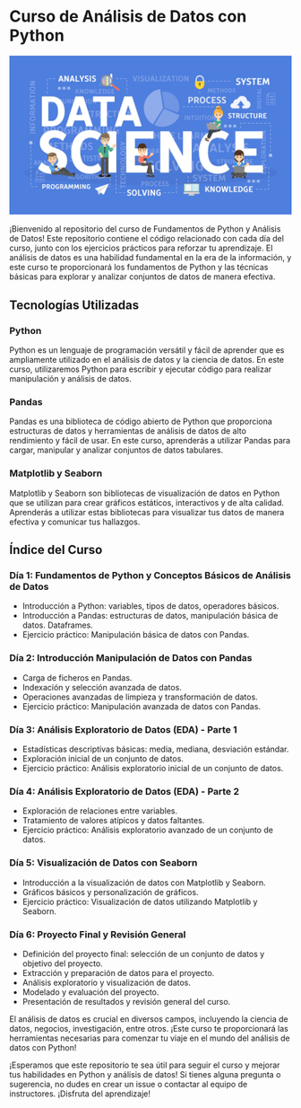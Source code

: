 # Curso de Análisis de Datos con Python

![Alt text](imgs/data-science.jpg/ "curso analisis datos python")

¡Bienvenido al repositorio del curso de Fundamentos de Python y Análisis de Datos! Este repositorio contiene el código relacionado con cada día del curso, junto con los ejercicios prácticos para reforzar tu aprendizaje. El análisis de datos es una habilidad fundamental en la era de la información, y este curso te proporcionará los fundamentos de Python y las técnicas básicas para explorar y analizar conjuntos de datos de manera efectiva.

## Tecnologías Utilizadas

### Python
Python es un lenguaje de programación versátil y fácil de aprender que es ampliamente utilizado en el análisis de datos y la ciencia de datos. En este curso, utilizaremos Python para escribir y ejecutar código para realizar manipulación y análisis de datos.

### Pandas
Pandas es una biblioteca de código abierto de Python que proporciona estructuras de datos y herramientas de análisis de datos de alto rendimiento y fácil de usar. En este curso, aprenderás a utilizar Pandas para cargar, manipular y analizar conjuntos de datos tabulares.

### Matplotlib y Seaborn
Matplotlib y Seaborn son bibliotecas de visualización de datos en Python que se utilizan para crear gráficos estáticos, interactivos y de alta calidad. Aprenderás a utilizar estas bibliotecas para visualizar tus datos de manera efectiva y comunicar tus hallazgos.


## Índice del Curso

### Día 1: Fundamentos de Python y Conceptos Básicos de Análisis de Datos
- Introducción a Python: variables, tipos de datos, operadores básicos.
- Introducción a Pandas: estructuras de datos, manipulación básica de datos. Dataframes.
- Ejercicio práctico: Manipulación básica de datos con Pandas.

### Día 2: Introducción Manipulación de Datos con Pandas
- Carga de ficheros en Pandas.
- Indexación y selección avanzada de datos.
- Operaciones avanzadas de limpieza y transformación de datos.
- Ejercicio práctico: Manipulación avanzada de datos con Pandas.

### Día 3: Análisis Exploratorio de Datos (EDA) - Parte 1
- Estadísticas descriptivas básicas: media, mediana, desviación estándar.
- Exploración inicial de un conjunto de datos.
- Ejercicio práctico: Análisis exploratorio inicial de un conjunto de datos.

### Día 4: Análisis Exploratorio de Datos (EDA) - Parte 2
- Exploración de relaciones entre variables.
- Tratamiento de valores atípicos y datos faltantes.
- Ejercicio práctico: Análisis exploratorio avanzado de un conjunto de datos.

### Día 5: Visualización de Datos con Seaborn 
- Introducción a la visualización de datos con Matplotlib y Seaborn.
- Gráficos básicos y personalización de gráficos.
- Ejercicio práctico: Visualización de datos utilizando Matplotlib y Seaborn.

### Día 6: Proyecto Final y Revisión General
- Definición del proyecto final: selección de un conjunto de datos y objetivo del proyecto.
- Extracción y preparación de datos para el proyecto.
- Análisis exploratorio y visualización de datos.
- Modelado y evaluación del proyecto.
- Presentación de resultados y revisión general del curso.

El análisis de datos es crucial en diversos campos, incluyendo la ciencia de datos, negocios, investigación, entre otros. ¡Este curso te proporcionará las herramientas necesarias para comenzar tu viaje en el mundo del análisis de datos con Python!

¡Esperamos que este repositorio te sea útil para seguir el curso y mejorar tus habilidades en Python y análisis de datos! Si tienes alguna pregunta o sugerencia, no dudes en crear un issue o contactar al equipo de instructores. ¡Disfruta del aprendizaje!

